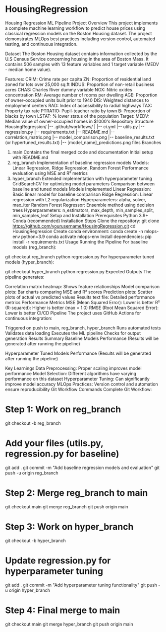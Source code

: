 # HousingRegression
Housing Regression ML Pipeline
Project Overview
This project implements a complete machine learning workflow to predict house prices using classical regression models on the Boston Housing dataset. The project demonstrates MLOps best practices including version control, automated testing, and continuous integration.

Dataset
The Boston Housing dataset contains information collected by the U.S Census Service concerning housing in the area of Boston Mass. It contains 506 samples with 13 feature variables and 1 target variable (MEDV - median home value).

Features:
CRIM: Crime rate per capita
ZN: Proportion of residential land zoned for lots over 25,000 sq.ft
INDUS: Proportion of non-retail business acres
CHAS: Charles River dummy variable
NOX: Nitric oxides concentration
RM: Average number of rooms per dwelling
AGE: Proportion of owner-occupied units built prior to 1940
DIS: Weighted distances to employment centers
RAD: Index of accessibility to radial highways
TAX: Property tax rate
PTRATIO: Pupil-teacher ratio by town
B: Proportion of blacks by town
LSTAT: % lower status of the population
Target:
MEDV: Median value of owner-occupied homes in $1000's
Repository Structure
HousingRegression/
|-- .github/workflows/
|   |-- ci.yml
|-- utils.py
|-- regression.py
|-- requirements.txt
|-- README.md
|-- correlation_matrix.png
|-- model_comparison.png
|-- baseline_results.txt (or hypertuned_results.txt)
|-- [model_name]_predictions.png files
Branches
1. main
Contains the final merged code and documentation
Initial setup with README.md
2. reg_branch
Implementation of baseline regression models
Models: Linear Regression, Ridge Regression, Random Forest
Performance evaluation using MSE and R² metrics
3. hyper_branch
Extended implementation with hyperparameter tuning
GridSearchCV for optimizing model parameters
Comparison between baseline and tuned models
Models Implemented
Linear Regression: Basic linear model for baseline comparison
Ridge Regression: Linear regression with L2 regularization
Hyperparameters: alpha, solver, max_iter
Random Forest Regressor: Ensemble method using decision trees
Hyperparameters: n_estimators, max_depth, min_samples_split, min_samples_leaf
Setup and Installation
Prerequisites
Python 3.9+
Conda (recommended)
Installation Steps
Clone the repository:
git clone https://github.com/yourusername/HousingRegression.git
cd HousingRegression
Create conda environment:
conda create -n mlops-env python=3.9
conda activate mlops-env
Install dependencies:
pip install -r requirements.txt
Usage
Running the Pipeline
For baseline models (reg_branch):

git checkout reg_branch
python regression.py
For hyperparameter tuned models (hyper_branch):

git checkout hyper_branch
python regression.py
Expected Outputs
The pipeline generates:

Correlation matrix heatmap: Shows feature relationships
Model comparison plots: Bar charts comparing MSE and R² scores
Prediction plots: Scatter plots of actual vs predicted values
Results text file: Detailed performance metrics
Performance Metrics
MSE (Mean Squared Error): Lower is better
R² (R-squared): Higher is better (max = 1.0)
RMSE (Root Mean Squared Error): Lower is better
CI/CD Pipeline
The project uses GitHub Actions for continuous integration:

Triggered on push to main, reg_branch, hyper_branch
Runs automated tests
Validates data loading
Executes the ML pipeline
Checks for output generation
Results Summary
Baseline Models Performance
(Results will be generated after running the pipeline)

Hyperparameter Tuned Models Performance
(Results will be generated after running the pipeline)

Key Learnings
Data Preprocessing: Proper scaling improves model performance
Model Selection: Different algorithms have varying performance on this dataset
Hyperparameter Tuning: Can significantly improve model accuracy
MLOps Practices: Version control and automation ensure reproducibility
Git Workflow Commands
Complete Git Workflow:
# Step 1: Work on reg_branch
git checkout -b reg_branch
# Add your files (utils.py, regression.py for baseline)
git add .
git commit -m "Add baseline regression models and evaluation"
git push -u origin reg_branch

# Step 2: Merge reg_branch to main
git checkout main
git merge reg_branch
git push origin main

# Step 3: Work on hyper_branch
git checkout -b hyper_branch
# Update regression.py for hyperparameter tuning
git add .
git commit -m "Add hyperparameter tuning functionality"
git push -u origin hyper_branch

# Step 4: Final merge to main
git checkout main
git merge hyper_branch
git push origin main
